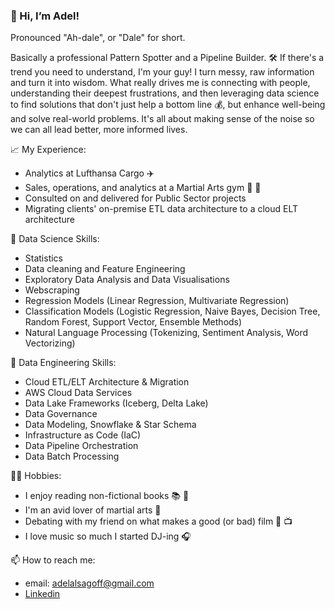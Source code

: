 ### 👋 Hi, I’m Adel! 

Pronounced "Ah-dale", or "Dale" for short.

Basically a professional Pattern Spotter and a Pipeline Builder. 🛠️ If there's a trend you need to understand, I'm your guy! I turn messy, raw information and turn it into wisdom. What really drives me is connecting with people, understanding their deepest frustrations, and then leveraging data science to find solutions that don't just help a bottom line :moneybag:, but enhance well-being and solve real-world problems. It's all about making sense of the noise so we can all lead better, more informed lives.


:chart_with_upwards_trend: My Experience:
- Analytics at Lufthansa Cargo ✈️
- Sales, operations, and analytics at a Martial Arts gym 🥊 🥋
- Consulted on and delivered for Public Sector projects
- Migrating clients' on-premise ETL data architecture to a cloud ELT architecture


🌱 Data Science Skills:
- Statistics
- Data cleaning and Feature Engineering
- Exploratory Data Analysis and Data Visualisations
- Webscraping
- Regression Models (Linear Regression, Multivariate Regression)
- Classification Models (Logistic Regression, Naive Bayes, Decision Tree, Random Forest, Support Vector, Ensemble Methods)
- Natural Language Processing (Tokenizing, Sentiment Analysis, Word Vectorizing)

🌱 Data Engineering Skills:
- Cloud ETL/ELT Architecture & Migration
- AWS Cloud Data Services
- Data Lake Frameworks (Iceberg, Delta Lake) 
- Data Governance
- Data Modeling, Snowflake & Star Schema
- Infrastructure as Code (IaC)
- Data Pipeline Orchestration
- Data Batch Processing


:man_cartwheeling: Hobbies:
- I enjoy reading non-fictional books 📚 🧠
- I'm an avid lover of martial arts :boxing_glove: 
- Debating with my friend on what makes a good (or bad) film 🎥 :tv:
- I love music so much I started DJ-ing 🎧
 
 
📫  How to reach me:
- email: adelalsagoff@gmail.com
- [Linkedin](https://www.linkedin.com/in/adelalsagoff/)

<!---
adelalsagoff/adelalsagoff is a ✨ special ✨ repository because its `README.md` (this file) appears on your GitHub profile.
You can click the Preview link to take a look at your changes.
--->
